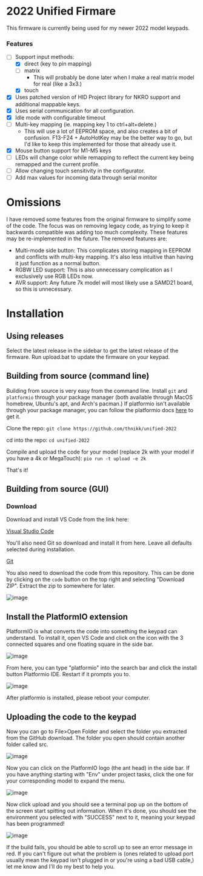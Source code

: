 # 2022 Unified Firmare

This firmware is currently being used for my newer 2022 model keypads.

### Features

- [ ] Support input methods:
    - [x] direct (key to pin mapping)
    - [ ] matrix
        - This will probably be done later when I make a real matrix model for real (like a 3x3.)
    - [x] touch
- [x] Uses patched version of HID Project library for NKRO support and additional mappable keys.
- [x] Uses serial communication for all configuration.
- [x] Idle mode with configurable timeout
- [ ] Multi-key mapping (ie. mapping key 1 to ctrl+alt+delete.)
    - This will use a lot of EEPROM space, and also creates a bit of confusion. F13-F24 + AutoHotKey may be the better way to go, but I'd like to keep this implemented for those that already use it.
- [x] Mouse button support for M1-M5 keys
- [ ] LEDs will change color while remapping to reflect the current key being remapped and the current profile.
- [ ] Allow changing touch sensitivity in the configurator.
- [ ] Add max values for incoming data through serial monitor

# Omissions

I have removed some features from the original firmware to simplify some of the code. The focus was on removing legacy code, as trying to keep it backwards compatible was adding too much complexity. These features may be re-implemented in the future. The removed features are:

 - Multi-mode side button: This complicates storing mapping in EEPROM and conflicts with multi-key mapping. It's also less intuitive than having it just function as a normal button.
 - RGBW LED support: This is also unnecessary complication as I exclusively use RGB LEDs now.
 - AVR support: Any future 7k model will most likely use a SAMD21 board, so this is unnecessary.


# Installation

## Using releases

Select the latest release in the sidebar to get the latest release of the firmware. Run upload.bat to update the firmware on your keypad.

## Building from source (command line)

Building from source is very easy from the command line. Install `git` and `platformio` through your package manager (both available through MacOS homebrew, Ubuntu's apt, and Arch's pacman.) If platformio isn't available through your package manager, you can follow the platformio docs [here](https://docs.platformio.org/en/latest/core/installation.html) to get it.

Clone the repo:
`git clone https://github.com/thnikk/unified-2022`

cd into the repo:
`cd unified-2022`

Compile and upload the code for your model (replace 2k with your model if you have a 4k or MegaTouch):
`pio run -t upload -e 2k`

That's it!

## Building from source (GUI)

### Download
Download and install VS Code from the link here:

[Visual Studio Code](https://code.visualstudio.com/download)

You'll also need Git so download and install it from here. Leave all defaults selected during installation.

[Git](https://git-scm.com/download)

You also need to download the code from this repository. This can be done by clicking on the `code` button on the top right and selecting "Download ZIP". Extract the zip to somewhere for later.

![image](https://thnikk.moe/img/docs/program/ghDownload.png)

Install the PlatformIO extension
--------------------------------
PlatformIO is what converts the code into something the keypad can understand. To install it, open VS Code and click on the icon with the 3 connected squares and one floating square in the side bar.

![image](https://thnikk.github.io/images/rst/program/extension.png)

From here, you can type "platformio" into the search bar and click the install button Platformio IDE. Restart if it prompts you to.

![image](https://thnikk.github.io/images/rst/program/pio.png)

After platformio is installed, please reboot your computer.

Uploading the code to the keypad
--------------------------------
Now you can go to File>Open Folder and select the folder you extracted from the GitHub download. The folder you open should contain another folder called src.

![image](https://thnikk.github.io/images/rst/program/folder.png)

Now you can click on the PlatformIO logo (the ant head) in the side bar. If you have anything starting with "Env" under project tasks, click the one for your corresponding model to expand the menu.

![image](https://thnikk.github.io/images/rst/program/upload.png)

Now click upload and you should see a terminal pop up on the bottom of the screen start spitting out information. When it's done, you should see the environment you selected with "SUCCESS" next to it, meaning your keypad has been programmed!

![image](https://thnikk.github.io/images/rst/program/terminal.png)

If the build fails, you should be able to scroll up to see an error message in red. If you can't figure out what the problem is (ones related to upload port usually mean the keypad isn't plugged in or you're using a bad USB cable,) let me know and I'll do my best to help you.

